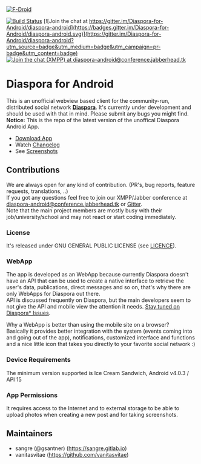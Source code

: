 [![F-Droid](https://f-droid.org/wiki/images/0/06/F-Droid-button_get-it-on.png)](https://f-droid.org/repository/browse/?fdid=com.github.dfa.diaspora_android)

[![Build Status](https://travis-ci.org/Diaspora-for-Android/diaspora-android.svg?branch=master)](https://travis-ci.org/Diaspora-for-Android/diaspora-android)
[![Join the chat at https://gitter.im/Diaspora-for-Android/diaspora-android](https://badges.gitter.im/Diaspora-for-Android/diaspora-android.svg)](https://gitter.im/Diaspora-for-Android/diaspora-android?utm_source=badge&utm_medium=badge&utm_campaign=pr-badge&utm_content=badge)
[![Join the chat (XMPP) at diaspora-android@conference.jabberhead.tk](https://img.shields.io/badge/xmpp-join-blue.svg)](xmpp:diaspora-android@conference.jabberhead.tk)


# Diaspora for Android

This is an unofficial webview based client for the community-run, distributed social network **[Diaspora](https://joindiaspora.com/)**. It's currently under development and should be used with that in mind. Please submit any bugs you might find.  
**Notice:** This is the repo of the latest version of the unoffical Diaspora Android App.

- [Download App](https://github.com/Diaspora-for-Android/diaspora-android/releases)
- Watch [Changelog](https://github.com/Diaspora-for-Android/diaspora-android/blob/master/CHANGELOG.md)
- See [Screenshots](https://github.com/Diaspora-for-Android/diaspora-android/blob/master/SCREENSHOTS.md)

## Contributions
We are always open for any kind of contribution. (PR's, bug reports, feature requests, translations, ..)  
If you got any questions feel free to join our XMPP/Jabber conference at <a href="xmpp:diaspora-android@conference.jabberhead.tk"> diaspora-android@conference.jabberhead.tk</a> or [Gitter](https://gitter.im/Diaspora-for-Android/diaspora-android).  
Note that the main project members are mostly busy with their job/university/school and may not react or start coding immediately.

### License
It's released under GNU GENERAL PUBLIC LICENSE (see [LICENCE](https://github.com/Diaspora-for-Android/diaspora-android/blob/master/LICENSE.md)).

### WebApp
The app is developed as an WebApp because currently Diaspora doesn't have an API that can be used to create a native interface to retrieve the user's data, publications, direct messages and so on, that's why there are only WebApps for Diaspora out there.  
API is discussed frequently on Diaspora, but the main developers seem to not give the API and mobile view the attention it needs. [Stay tuned on Diaspora* Issues](https://github.com/diaspora/diaspora/labels/api).

Why a WebApp is better than using the mobile site on a browser?  
Basically it provides better integration with the system (events coming into and going out of the app), notifications, customized interface and functions and a nice little icon that takes you directly to your favorite social network :)

### Device Requirements
The minimum version supported is Ice Cream Sandwich, Android v4.0.3 / API 15

### App Permissions
It requires access to the Internet and to external storage to be able to upload photos when creating a new post and for taking screenshots.

## Maintainers
- sangre (@gsantner) (<https://sangre.gitlab.io>)  
- vanitasvitae (<https://github.com/vanitasvitae>)
